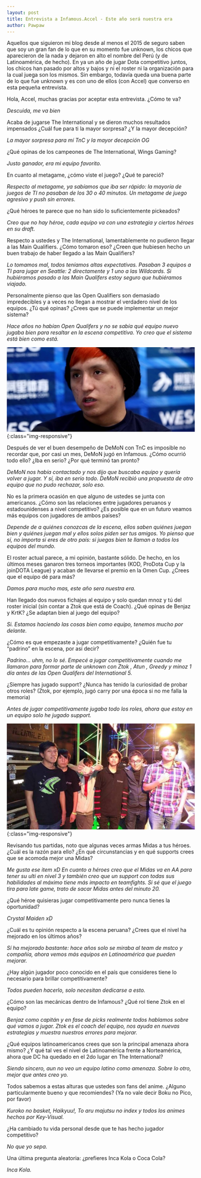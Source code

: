 ```yaml
---
layout: post
title: Entrevista a Infamous.Accel - Este año será nuestra era
author: Pawpaw
---
```


Aquellos que siguieron mi blog desde al menos el 2015 de seguro saben que soy un gran fan de lo que en su momento fue unknown, los chicos que aparecieron de la nada y dejaron en alto el nombre del Perú (y de Latinoamérica, de hecho). En ya un año de jugar Dota competitivo juntos, los chicos han pasado por altos y bajos y ni el roster ni la organización para la cual juega son los mismos. Sin embargo, todavía queda una buena parte de lo que fue unknown y es con uno de ellos (con Accel) que converso en esta pequeña entrevista.

Hola, Accel, muchas gracias por aceptar esta entrevista. ¿Cómo te va?

_Descuida, me va bien_

Acaba de jugarse The International y se dieron muchos resultados impensados ¿Cuál fue para ti la mayor sorpresa? ¿Y la mayor decepción?

_La mayor sorpresa para mí TnC y la mayor decepción OG_

¿Qué opinas de los campeones de The International, Wings Gaming?

_Justo ganador, era mi equipo favorito._

En cuanto al metagame, ¿cómo viste el juego? ¿Qué te pareció?

_Respecto al metagame, ya sabíamos que iba ser rápido: la mayoría de juegos de TI no pasaban de los 30 o 40 minutos. Un metagame de juego agresivo y push sin errores._

¿Qué héroes te parece que no han sido lo suficientemente pickeados?

_Creo que no hay héroe, cada equipo va con una estrategia y ciertos héroes en su draft._

Respecto a ustedes y The International, lamentablemente no pudieron llegar a las Main Qualifiers. ¿Cómo tomaron eso? ¿Creen que hubiesen hecho un buen trabajo de haber llegado a las Main Qualifiers?

_Lo tomamos mal, todos teníamos altas expectativas. Pasaban 3 equipos a TI para jugar en Seattle: 2 directamente y 1 uno a las Wildcards. Si hubiéramos pasado a las Main Qualifers estoy seguro que hubiéramos viajado._

Personalmente pienso que las Open Qualifiers son demasiado impredecibles y a veces no llegan a mostrar el verdadero nivel de los equipos. ¿Tú qué opinas? ¿Crees que se puede implementar un mejor sistema?

_Hace años no habían Open Qualifers y no se sabía qué equipo nuevo jugaba bien para resaltar en la escena competitiva. Yo creo que el sistema está bien como está._

![Accel](/images/posts/accel1.jpg){:class="img-responsive"}

Después de ver el buen desempeño de DeMoN con TnC es imposible no recordar que, por casi un mes, DeMoN jugó en Infamous. ¿Cómo ocurrió todo ello? ¿Iba en serio? ¿Por qué terminó tan pronto?

_DeMoN nos había contactado y nos dijo que buscaba equipo y quería volver a jugar. Y sí, iba en serio todo. DeMoN recibió una propuesta de otro equipo que no pudo rechazar, solo eso._

No es la primera ocasión en que alguno de ustedes se junta con americanos. ¿Cómo son las relaciones entre jugadores peruanos y estadounidenses a nivel competitivo? ¿Es posible que en un futuro veamos más equipos con jugadores de ambos países?

_Depende de a quiénes conozcas de la escena, ellos saben quiénes juegan bien y quiénes juegan mal y ellos solos piden ser tus amigos. Yo pienso que sí, no importa si eres de otro país: si juegas bien te llaman a todos los equipos del mundo._

El roster actual parece, a mi opinión, bastante sólido. De hecho, en los últimos meses ganaron tres torneos importantes (KOD, ProDota Cup y la joinDOTA League) y acaban de llevarse el premio en la Omen Cup. ¿Crees que el equipo dé para más?

_Damos para mucho mas, este año sera nuestra era._

Han llegado dos nuevos fichajes al equipo y solo quedan mnoz y tú del roster inicial (sin contar a Ztok que está de Coach). ¿Qué opinas de Benjaz y KrtK? ¿Se adaptan bien al juego del equipo?

_Si. Estamos haciendo las cosas bien como equipo, tenemos mucho por delante._

¿Cómo es que empezaste a jugar competitivamente? ¿Quién fue tu “padrino” en la escena, por así decir?

_Padrino… uhm, no lo sé. Empecé a jugar competitivamente cuando me llamaron para formar parte de unknown con Ztok , Atun , Greedy y minoz 1 día antes de las Open Qualifers del International 5._

¿Siempre has jugado support? ¿Nunca has tenido la curiosidad de probar otros roles? (Ztok, por ejemplo, jugó carry por una época si no me falla la memoria)

_Antes de jugar competitivamente jugaba todo los roles, ahora que estoy en un equipo solo he jugado support._

![Accel junto a unknown](/images/posts/accel2.jpg){:class="img-responsive"}

Revisando tus partidas, noto que algunas veces armas Midas a tus héroes. ¿Cuál es la razón para ello? ¿En qué circunstancias y en qué supports crees que se acomoda mejor una Midas?

_Me gusta ese item xD En cuanto a héroes creo que el Midas va en AA para tener su ulti en nivel 3 y también creo que un support con todas sus habilidades al máximo tiene más impacto en teamfights. Si sé que el juego tira para late game, trato de sacar Midas antes del minuto 20._

¿Qué héroe quisieras jugar competitivamente pero nunca tienes la oportunidad?

_Crystal Maiden xD_

¿Cuál es tu opinión respecto a la escena peruana? ¿Crees que el nivel ha mejorado en los últimos años?

_Sí ha mejorado bastante: hace años solo se miraba al team de mstco y compañía, ahora vemos más equipos en Latinoamérica que pueden mejorar._

¿Hay algún jugador poco conocido en el país que consideres tiene lo necesario para brillar competitivamente?

_Todos pueden hacerlo, solo necesitan dedicarse a esto._

¿Cómo son las mecánicas dentro de Infamous? ¿Qué rol tiene Ztok en el equipo?

_Benjaz como capitán y en fase de picks realmente todos hablamos sobre qué vamos a jugar. Ztok es el coach del equipo, nos ayuda en nuevas estrategias y muestra nuestros errores para mejorar._

¿Qué equipos latinoamericanos crees que son la principal amenaza ahora mismo? ¿Y qué tal ves el nivel de Latinoamérica frente a Norteamérica, ahora que DC ha quedado en el 2do lugar en The International?

_Siendo sincero, aun no veo un equipo latino como amenaza. Sobre lo otro, mejor que antes creo yo._

Todos sabemos a estas alturas que ustedes son fans del anime. ¿Alguno particularmente bueno y que recomiendes? (Ya no vale decir Boku no Pico, por favor)

_Kuroko no basket, Haikyuu!, To aru majutsu no index y todos los animes hechos por Key-Visual._

¿Ha cambiado tu vida personal desde que te has hecho jugador competitivo?

_No que yo sepa._

Una última pregunta aleatoria: ¿prefieres Inca Kola o Coca Cola?

_Inca Kola._
